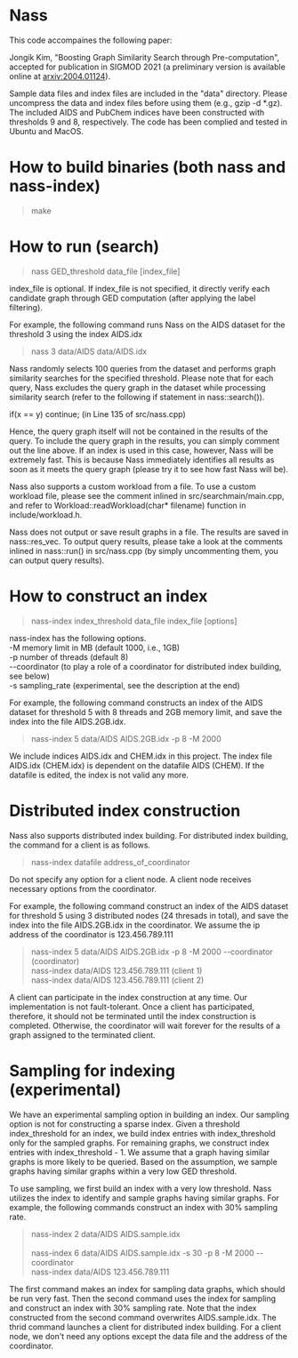 # Nass

This code accompaines the following paper:

Jongik Kim, "Boosting Graph Similarity Search through Pre-computation", accepted for publication in SIGMOD 2021 (a preliminary version is available online at [arxiv:2004.01124](http://arxiv.org/abs/2004.01124)).

Sample data files and index files are included in the "data" directory. 
Please uncompress the data and index files before using them (e.g., gzip -d *.gz).
The included AIDS and PubChem indices have been constructed with thresholds 9 and 8, respectively.
The code has been complied and tested in Ubuntu and MacOS.

# How to build binaries (both nass and nass-index)
> make

# How to run (search)
> nass GED_threshold data_file [index_file]

index_file is optional. If index_file is not specified, it directly verify each candidate graph through GED computation (after applying the label filtering).

For example, the following command runs Nass on the AIDS dataset for the threshold 3 using the index AIDS.idx

> nass 3 data/AIDS data/AIDS.idx

Nass randomly selects 100 queries from the dataset and performs graph similarity searches for the specified threshold. Please note that for each query, Nass excludes the query graph in the dataset while processing similarity search (refer to the following if statement in nass::search()). 

if(x == y) continue; (in Line 135 of src/nass.cpp)

Hence, the query graph itself will not be contained in the results of the query. To include the query graph in the results, you can simply comment out the line above. If an index is used in this case, however, Nass will be extremely fast. This is because Nass immediately identifies all results as soon as it meets the query graph (please try it to see how fast Nass will be).

Nass also supports a custom workload from a file. To use a custom workload file, please see the comment inlined in src/searchmain/main.cpp, and refer to Workload::readWorkload(char* filename) function in include/workload.h.

Nass does not output or save result graphs in a file. The results are saved in nass::res_vec. To output query results, please take a look at the comments inlined in nass::run() in src/nass.cpp (by simply uncommenting them, you can output query results).

# How to construct an index
> nass-index index_threshold data_file index_file [options]

nass-index has the following options.<br>
-M memory limit in MB (default 1000, i.e., 1GB)<br>
-p number of threads (default 8)<br>
--coordinator (to play a role of a coordinator for distributed index building, see below)<br>
-s sampling_rate (experimental, see the description at the end) <br>

For example, the following command constructs an index of the AIDS dataset for threshold 5 with 8 threads and 2GB memory limit, and save the index into the file AIDS.2GB.idx.
> nass-index 5 data/AIDS AIDS.2GB.idx -p 8 -M 2000

We include indices AIDS.idx and CHEM.idx in this project. The index file AIDS.idx (CHEM.idx) is dependent on the datafile AIDS (CHEM). If the datafile is edited, the index is not valid any more.

# Distributed index construction
Nass also supports distributed index building. For distributed index building, the command for a client is as follows.

> nass-index datafile address_of_coordinator

Do not specify any option for a client node. A client node receives necessary options from the coordinator. 

For example, the following command construct an index of the AIDS dataset for threshold 5 using 3 distributed nodes (24 thresads in total), and save the index into the file AIDS.2GB.idx in the coordinator. We assume the ip address of the coordinator is 123.456.789.111
> nass-index 5 data/AIDS AIDS.2GB.idx -p 8 -M 2000 --coordinator (coordinator) <br>
> nass-index data/AIDS 123.456.789.111 (client 1) <br>
> nass-index data/AIDS 123.456.789.111 (client 2)

A client can participate in the index construction at any time. Our implementation is not fault-tolerant. Once a client has participated, therefore, it should not be terminated until the index construction is completed. Otherwise, the coordinator will wait forever for the results of a graph assigned to the terminated client.

# Sampling for indexing (experimental)
We have an experimental sampling option in building an index. Our sampling option is not for constructing a sparse index. Given a threshold index_threshold for an index, we build index entries with index_threshold only for the sampled graphs. For remaining graphs, we construct index entries with index_threshold - 1. We assume that a graph having similar graphs is more likely to be queried. Based on the assumption, we sample graphs having similar graphs within a very low GED threshold.

To use sampling, we first build an index with a very low threshold. Nass utilizes the index to identify and sample graphs having similar graphs. For example, the following commands construct an index with 30% sampling rate.

> nass-index 2 data/AIDS AIDS.sample.idx <br>
><br>
> nass-index 6 data/AIDS AIDS.sample.idx -s 30 -p 8 -M 2000 --coordinator <br>
> nass-index data/AIDS 123.456.789.111

The first command makes an index for sampling data graphs, which should be run very fast. Then the second command uses the index for sampling and construct an index with 30% sampling rate. Note that the index constructed from the second command overwrites AIDS.sample.idx. The thrid command launches a client for distributed index building. For a client node, we don't need any options except the data file and the address of the coordinator.

